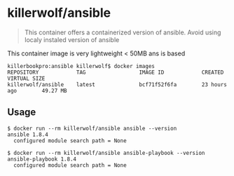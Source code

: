 # killerwolf/ansible

> This container offers a containerized version of ansible. Avoid using localy instaled version of ansible

This container image is very lightweight < 50MB ans is based 

```console
killerbookpro:ansible killerwolf$ docker images
REPOSITORY            TAG                 IMAGE ID            CREATED             VIRTUAL SIZE
killerwolf/ansible    latest              bcf71f52f6fa        23 hours ago        49.27 MB 
```

## Usage

```console
$ docker run --rm killerwolf/ansible ansible --version
ansible 1.8.4
  configured module search path = None
```

```console
$ docker run --rm killerwolf/ansible ansible-playbook --version
ansible-playbook 1.8.4
  configured module search path = None
```